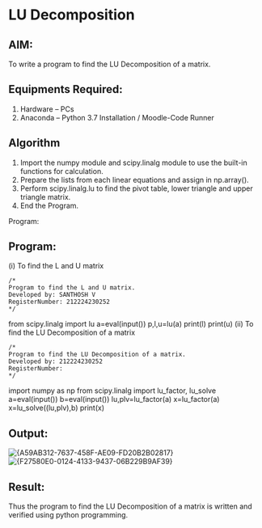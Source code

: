 # LU Decomposition 

## AIM:
To write a program to find the LU Decomposition of a matrix.

## Equipments Required:
1. Hardware – PCs
2. Anaconda – Python 3.7 Installation / Moodle-Code Runner

## Algorithm
1. Import the numpy module and scipy.linalg module to use the built-in functions for calculation.
2. Prepare the lists from each linear equations and assign in np.array().
3. Perform scipy.linalg.lu to find the pivot table, lower triangle and upper triangle matrix.
4. End the Program.

Program: 
 

## Program:
(i) To find the L and U matrix
```
/*
Program to find the L and U matrix.
Developed by: SANTHOSH V
RegisterNumber: 212224230252
*/
```
from scipy.linalg import lu
a=eval(input())
p,l,u=lu(a)
print(l)
print(u)
(ii) To find the LU Decomposition of a matrix
```
/*
Program to find the LU Decomposition of a matrix.
Developed by: 212224230252
RegisterNumber: 
*/
```
import numpy as np
from scipy.linalg import lu_factor, lu_solve
a=eval(input())
b=eval(input())
lu,plv=lu_factor(a)
x=lu_factor(a)
x=lu_solve((lu,plv),b)
print(x)

## Output:
![{A59AB312-7637-458F-AE09-FD20B2B02817}](https://github.com/user-attachments/assets/e3002cd7-a2c5-4e77-b602-6663972b891f)
![{F27580E0-0124-4133-9437-06B229B9AF39}](https://github.com/user-attachments/assets/3f61e79b-d4b4-44e4-94c2-4a5df94194e0)


## Result:
Thus the program to find the LU Decomposition of a matrix is written and verified using python programming.

